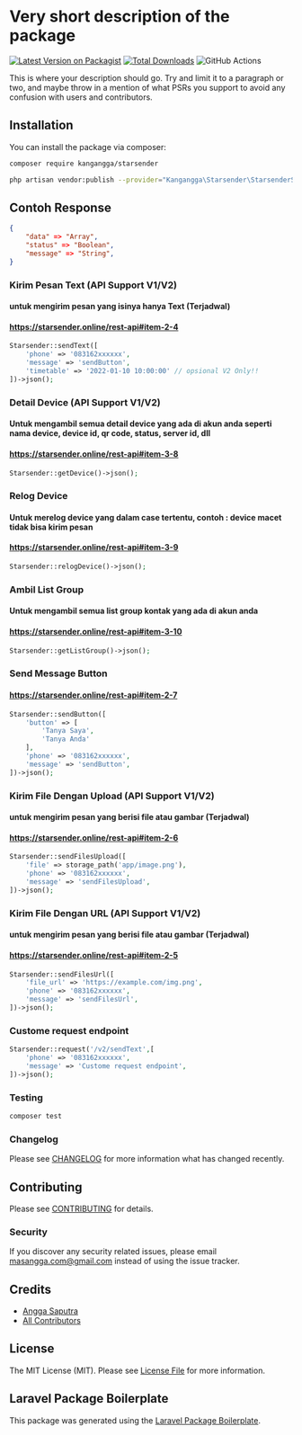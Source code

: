 # Very short description of the package

[![Latest Version on Packagist](https://img.shields.io/packagist/v/kangangga/starsender.svg?style=flat-square)](https://packagist.org/packages/kangangga/starsender)
[![Total Downloads](https://img.shields.io/packagist/dt/kangangga/starsender.svg?style=flat-square)](https://packagist.org/packages/kangangga/starsender)
![GitHub Actions](https://github.com/kangangga/starsender/actions/workflows/main.yml/badge.svg)

This is where your description should go. Try and limit it to a paragraph or two, and maybe throw in a mention of what PSRs you support to avoid any confusion with users and contributors.

## Installation

You can install the package via composer:

```bash
composer require kangangga/starsender

php artisan vendor:publish --provider="Kangangga\Starsender\StarsenderServiceProvider" --tag=config

```

## Contoh Response

```json
{
    "data" => "Array",
    "status" => "Boolean",
    "message" => "String",
}
```

### Kirim Pesan Text (API Support V1/V2)

#### untuk mengirim pesan yang isinya hanya Text (Terjadwal)

#### https://starsender.online/rest-api#item-2-4

```php
Starsender::sendText([
    'phone' => '083162xxxxxx',
    'message' => 'sendButton',
    'timetable' => '2022-01-10 10:00:00' // opsional V2 Only!!
])->json();
```

### Detail Device (API Support V1/V2)

#### Untuk mengambil semua detail device yang ada di akun anda seperti nama device, device id, qr code, status, server id, dll

#### https://starsender.online/rest-api#item-3-8

```php
Starsender::getDevice()->json();
```

### Relog Device

#### Untuk merelog device yang dalam case tertentu, contoh : device macet tidak bisa kirim pesan

#### https://starsender.online/rest-api#item-3-9

```php
Starsender::relogDevice()->json();
```

### Ambil List Group

#### Untuk mengambil semua list group kontak yang ada di akun anda

#### https://starsender.online/rest-api#item-3-10

```php
Starsender::getListGroup()->json();
```

### Send Message Button

#### https://starsender.online/rest-api#item-2-7

```php
Starsender::sendButton([
    'button' => [
        'Tanya Saya',
        'Tanya Anda'
    ],
    'phone' => '083162xxxxxx',
    'message' => 'sendButton',
])->json();
```

### Kirim File Dengan Upload (API Support V1/V2)

#### untuk mengirim pesan yang berisi file atau gambar (Terjadwal)

#### https://starsender.online/rest-api#item-2-6

```php
Starsender::sendFilesUpload([
    'file' => storage_path('app/image.png'),
    'phone' => '083162xxxxxx',
    'message' => 'sendFilesUpload',
])->json();
```

### Kirim File Dengan URL (API Support V1/V2)

#### untuk mengirim pesan yang berisi file atau gambar (Terjadwal)

#### https://starsender.online/rest-api#item-2-5

```php
Starsender::sendFilesUrl([
    'file_url' => 'https://example.com/img.png',
    'phone' => '083162xxxxxx',
    'message' => 'sendFilesUrl',
])->json();
```

### Custome request endpoint

```php
Starsender::request('/v2/sendText',[
    'phone' => '083162xxxxxx',
    'message' => 'Custome request endpoint',
])->json();
```

### Testing

```bash
composer test
```

### Changelog

Please see [CHANGELOG](CHANGELOG.md) for more information what has changed recently.

## Contributing

Please see [CONTRIBUTING](CONTRIBUTING.md) for details.

### Security

If you discover any security related issues, please email masangga.com@gmail.com instead of using the issue tracker.

## Credits

-   [Angga Saputra](https://github.com/kangangga)
-   [All Contributors](../../contributors)

## License

The MIT License (MIT). Please see [License File](LICENSE.md) for more information.

## Laravel Package Boilerplate

This package was generated using the [Laravel Package Boilerplate](https://laravelpackageboilerplate.com).
